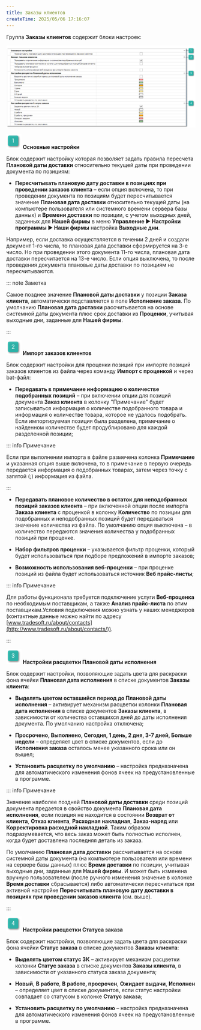```yaml
---
title: Заказы клиентов
createTime: 2025/05/06 17:16:07
---
```

Группа **Заказы клиентов** содержит блоки настроек:

![](../../../../../assets/specification/image306.png)

![](../../../../../assets/specification/image006.png) **Основные настройки**

Блок содержит настройку которая позволяет задать правила пересчета **Плановой даты доставки** относительно текущей даты при проведении документа по позициям:

- **Пересчитывать плановую дату доставки в позициях при проведении заказов клиента** – если опция включена, то при проведении документа по позициям будет пересчитывается значение **Плановая дата доставки** относительно текущей даты (на компьютере пользователя или системного времени сервера базы данных) и **Времени доставки** по позиции, с учетом выходных дней, заданных для **Нашей фирмы** в меню **Управление ► Настройки программы ► Наши фирмы** настройка **Выходные дни**.

Например, если доставка осуществляется в течении 2 дней и создали документ 1-го числа, то плановая дата доставки сформируется на 3-е число. Но при проведении этого документа 11-го числа, плановая дата доставки пересчитается на 13-е число. Если опция выключена, то после проведения документа плановые даты доставки по позициям не пересчитываются.

::: note Заметка

Самое позднее значение **Плановой даты доставки** у позиции **Заказа клиента**, автоматически подставляется в поле **Исполнение заказа**. По умолчанию **Плановая дата доставки** рассчитывается на основе системной даты документа плюс срок доставки из **Проценки**, учитывая выходные дни, заданные для **Нашей фирмы**.

:::

![](../../../../../assets/specification/image008.png) **Импорт заказов клиентов**

Блок содержит настройки для проценки позиций при импорте позиций заказов клиентов из файла через команду **Импорт с проценкой** и через bat-файл:

- **Передавать в примечание информацию о количестве подобранных позиций** – при включении опции для позиций документа **Заказ клиента** в колонку "Примечание" будет записываться информация о количестве подобранного товара и информация о количестве товара, которое не удалось подобрать. Если импортируемая позиция была разделена, примечание о найденном количестве будет продублировано для каждой разделенной позиции;

::: info Примечание

Если при выполнении импорта в файле размечена колонка **Примечание** и указанная опция выше включена, то в примечание в первую очередь передается информация о подобранных товарах, затем через точку с запятой (;) информация из файла.

:::

- **Передавать плановое количество в остаток для неподобранных позиций заказов клиента** – при включенной опции после импорта **Заказа клиента** с проценкой в колонку **Количество** по позиции для подобранных и неподобранных позиций будет передаваться значение количества из файла. По умолчанию опция выключена – в количество передаются значения количества у подобранных позиций при проценке.

- **Набор фильтров проценки** – указывается фильтр проценки, который будет использоваться при подборе предложений в импорте заказов;

- **Возможность использования веб-проценки** – при проценке позиций из файла будет использоваться источник **Веб прайс-листы**;

::: info Примечание

Для работы функционала требуется подключение услуги **Веб-проценка** по необходимым поставщикам, а также **Анализ прайс-листа** по этим поставщикам.Условия подключения можно узнать у наших менеджеров (контактные данные можно найти по адресу [www.tradesoft.ru/about/contacts](http://www.tradesoft.ru/about/contacts/)).

:::

![](../../../../../assets/specification/image009.png) **Настройки расцветки Плановой даты исполнения**

Блок содержит настройки, позволяющие задать цвета для раскраски фона ячейки **Плановая дата исполнения** в списке документов **Заказы клиента**:

- **Выделять цветом оставшийся период до Плановой даты исполнения** – активирует механизм расцветки колонки **Плановая дата исполнения** в списке документов **Заказы клиента**, в зависимости от количества оставшихся дней до даты исполнения документа. По умолчанию настройка отключена;

- **Просрочено, Выполнено, Сегодня, 1 день, 2 дня, 3-7 дней, Больше недели** – определяет цвет в списке документов, если до **Исполнения заказа** осталось менее указанного срока или он вышел;

- **Установить расцветку по умолчанию** – настройка предназначена для автоматического изменения фонов ячеек на предустановленные в программе.

::: info Примечание

Значение наиболее поздней **Плановой даты доставки** среди позиций документа предается в свойство документа **Плановая дата исполнения**, если позиция не находится в состоянии **Возврат от клиента**, **Отказ клиента**, **Расходная накладная**, **Заказ-наряд** или **Корректировка расходной накладной**. Таким образом подразумевается, что весь заказ может быть полностью исполнен, когда будет доставлена последняя деталь из заказа.

По умолчанию **Плановая дата доставки** рассчитывается на основе системной даты документа (на компьютере пользователя или времени на сервере базы данных) плюс **Время доставки** по позиции, учитывая выходные дни, заданные для **Нашей фирмы**. И может быть изменена вручную пользователем (после ручного изменения значение в колонке **Время доставки** сбрасывается) либо автоматически пересчитаться при активной настройке **Пересчитывать плановую дату доставки в позициях при проведении заказов клиента** (см. выше).

:::

![](../../../../../assets/specification/image010.png) **Настройки расцветки Статуса заказа**

Блок содержит настройки, позволяющие задать цвета для раскраски фона ячейки **Статус заказа** в списке документов **Заказы клиента**:

- **Выделять цветом статус ЗК** – активирует механизм расцветки колонки **Статус заказа** в списке документов **Заказы клиента**, в зависимости от указанного статуса заказа документа;

- **Новый**, **В работе**, **В работе, просрочен**, **Ожидает выдачи**, **Исполнен** – определяет цвет в списке документов, если статус настройки совпадает со статусом в колонке **Статус заказа**;

- **Установить расцветку по умолчанию** – настройка предназначена для автоматического изменения фонов ячеек на предустановленные в программе.



